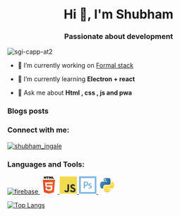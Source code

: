 <h1 align="center">Hi 👋, I'm Shubham</h1>
<h3 align="center">Passionate about development</h3>

<p align="left"> <img src="https://komarev.com/ghpvc/?username=sgi-capp-at2&label=Profile%20views&color=0e75b6&style=flat" alt="sgi-capp-at2" /> </p>

- 🔭 I’m currently working on [Formal stack](/NotableApp/Formal-stack-pdfs)

- 🌱 I’m currently learning **Electron + react**

- 💬 Ask me about **Html , css , js and pwa**

### Blogs posts
<!-- BLOG-POST-LIST:START -->
<!-- BLOG-POST-LIST:END -->

<h3 align="left">Connect with me:</h3>
<p align="left">
<a href="https://dev.to/shubham_ingale" target="blank"><img align="center" src="https://cdn.jsdelivr.net/npm/simple-icons@3.0.1/icons/dev-dot-to.svg" alt="shubham_ingale" height="30" width="40" /></a>
</p>

<h3 align="left">Languages and Tools:</h3>
<p align="left"> <a href="https://firebase.google.com/" target="_blank"> <img src="https://www.vectorlogo.zone/logos/firebase/firebase-icon.svg" alt="firebase" width="40" height="40"/> </a> <a href="https://www.w3.org/html/" target="_blank"> <img src="https://raw.githubusercontent.com/devicons/devicon/master/icons/html5/html5-original-wordmark.svg" alt="html5" width="40" height="40"/> </a> <a href="https://developer.mozilla.org/en-US/docs/Web/JavaScript" target="_blank"> <img src="https://raw.githubusercontent.com/devicons/devicon/master/icons/javascript/javascript-original.svg" alt="javascript" width="40" height="40"/> </a> <a href="https://www.photoshop.com/en" target="_blank"> <img src="https://raw.githubusercontent.com/devicons/devicon/master/icons/photoshop/photoshop-line.svg" alt="photoshop" width="40" height="40"/> </a> <a href="https://www.python.org" target="_blank"> <img src="https://raw.githubusercontent.com/devicons/devicon/master/icons/python/python-original.svg" alt="python" width="40" height="40"/> </a> </p>

[![Top Langs](https://github-readme-stats.vercel.app/api/top-langs/?username=SGI-CAPP-AT2&layout=compact)](https://github.com/SGI-CAPP-AT2)

